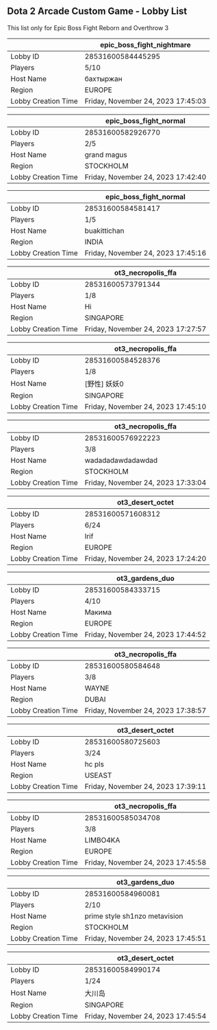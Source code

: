 ## Dota 2 Arcade Custom Game - Lobby List

This list only for Epic Boss Fight Reborn and Overthrow 3

|  | epic_boss_fight_nightmare |
| ------ | ------ |
| Lobby ID | 28531600584445295 |
| Players | 5/10 |
| Host Name | бахтыржан |
| Region | EUROPE |
| Lobby Creation Time | Friday, November 24, 2023 17:45:03 |


|  | epic_boss_fight_normal |
| ------ | ------ |
| Lobby ID | 28531600582926770 |
| Players | 2/5 |
| Host Name | grand magus |
| Region | STOCKHOLM |
| Lobby Creation Time | Friday, November 24, 2023 17:42:40 |


|  | epic_boss_fight_normal |
| ------ | ------ |
| Lobby ID | 28531600584581417 |
| Players | 1/5 |
| Host Name | buakittichan |
| Region | INDIA |
| Lobby Creation Time | Friday, November 24, 2023 17:45:16 |


|  | ot3_necropolis_ffa |
| ------ | ------ |
| Lobby ID | 28531600573791344 |
| Players | 1/8 |
| Host Name | Hi |
| Region | SINGAPORE |
| Lobby Creation Time | Friday, November 24, 2023 17:27:57 |


|  | ot3_necropolis_ffa |
| ------ | ------ |
| Lobby ID | 28531600584528376 |
| Players | 1/8 |
| Host Name | [野性] 妖妖0 |
| Region | SINGAPORE |
| Lobby Creation Time | Friday, November 24, 2023 17:45:10 |


|  | ot3_necropolis_ffa |
| ------ | ------ |
| Lobby ID | 28531600576922223 |
| Players | 3/8 |
| Host Name | wadadadawdadawdad |
| Region | STOCKHOLM |
| Lobby Creation Time | Friday, November 24, 2023 17:33:04 |


|  | ot3_desert_octet |
| ------ | ------ |
| Lobby ID | 28531600571608312 |
| Players | 6/24 |
| Host Name | Irif |
| Region | EUROPE |
| Lobby Creation Time | Friday, November 24, 2023 17:24:20 |


|  | ot3_gardens_duo |
| ------ | ------ |
| Lobby ID | 28531600584333715 |
| Players | 4/10 |
| Host Name | Макима |
| Region | EUROPE |
| Lobby Creation Time | Friday, November 24, 2023 17:44:52 |


|  | ot3_necropolis_ffa |
| ------ | ------ |
| Lobby ID | 28531600580584648 |
| Players | 3/8 |
| Host Name | WAYNE |
| Region | DUBAI |
| Lobby Creation Time | Friday, November 24, 2023 17:38:57 |


|  | ot3_desert_octet |
| ------ | ------ |
| Lobby ID | 28531600580725603 |
| Players | 3/24 |
| Host Name | hc pls |
| Region | USEAST |
| Lobby Creation Time | Friday, November 24, 2023 17:39:11 |


|  | ot3_necropolis_ffa |
| ------ | ------ |
| Lobby ID | 28531600585034708 |
| Players | 3/8 |
| Host Name | LIMBO4KA |
| Region | EUROPE |
| Lobby Creation Time | Friday, November 24, 2023 17:45:58 |


|  | ot3_gardens_duo |
| ------ | ------ |
| Lobby ID | 28531600584960081 |
| Players | 2/10 |
| Host Name | prime style sh1nzo metavision |
| Region | STOCKHOLM |
| Lobby Creation Time | Friday, November 24, 2023 17:45:51 |


|  | ot3_desert_octet |
| ------ | ------ |
| Lobby ID | 28531600584990174 |
| Players | 1/24 |
| Host Name | 大川岛 |
| Region | SINGAPORE |
| Lobby Creation Time | Friday, November 24, 2023 17:45:54 |


